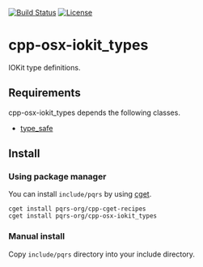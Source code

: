 [![Build Status](https://travis-ci.org/pqrs-org/cpp-osx-iokit_types.svg?branch=master)](https://travis-ci.org/pqrs-org/cpp-osx-iokit_types)
[![License](https://img.shields.io/badge/license-Boost%20Software%20License-blue.svg)](https://github.com/pqrs-org/cpp-osx-iokit_types/blob/master/LICENSE.md)

# cpp-osx-iokit_types

IOKit type definitions.

## Requirements

cpp-osx-iokit_types depends the following classes.

- [type_safe](https://github.com/foonathan/type_safe)

## Install

### Using package manager

You can install `include/pqrs` by using [cget](https://github.com/pfultz2/cget).

```shell
cget install pqrs-org/cpp-cget-recipes
cget install pqrs-org/cpp-osx-iokit_types
```

### Manual install

Copy `include/pqrs` directory into your include directory.
